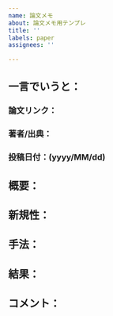 ```yaml
---
name: 論文メモ
about: 論文メモ用テンプレ
title: ''
labels: paper
assignees: ''

---
```


## 一言でいうと：
### 論文リンク：
### 著者/出典：
### 投稿日付：(yyyy/MM/dd)

## 概要：

## 新規性：

## 手法：

## 結果：

## コメント：
